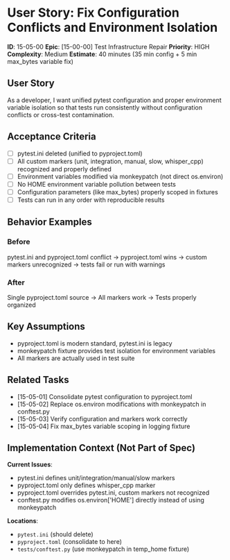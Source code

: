 # User Story: Fix Configuration Conflicts and Environment Isolation

**ID**: 15-05-00
**Epic**: [15-00-00] Test Infrastructure Repair
**Priority**: HIGH
**Complexity**: Medium
**Estimate**: 40 minutes (35 min config + 5 min max_bytes variable fix)

## User Story

As a developer, I want unified pytest configuration and proper environment variable isolation so that tests run consistently without configuration conflicts or cross-test contamination.

## Acceptance Criteria

- [ ] pytest.ini deleted (unified to pyproject.toml)
- [ ] All custom markers (unit, integration, manual, slow, whisper_cpp) recognized and properly defined
- [ ] Environment variables modified via monkeypatch (not direct os.environ)
- [ ] No HOME environment variable pollution between tests
- [ ] Configuration parameters (like max_bytes) properly scoped in fixtures
- [ ] Tests can run in any order with reproducible results

## Behavior Examples

### Before
pytest.ini and pyproject.toml conflict → pyproject.toml wins → custom markers unrecognized → tests fail or run with warnings

### After
Single pyproject.toml source → All markers work → Tests properly organized

## Key Assumptions

- pyproject.toml is modern standard, pytest.ini is legacy
- monkeypatch fixture provides test isolation for environment variables
- All markers are actually used in test suite

## Related Tasks

- [15-05-01] Consolidate pytest configuration to pyproject.toml
- [15-05-02] Replace os.environ modifications with monkeypatch in conftest.py
- [15-05-03] Verify configuration and markers work correctly
- [15-05-04] Fix max_bytes variable scoping in logging fixture

## Implementation Context (Not Part of Spec)

**Current Issues**:
- pytest.ini defines unit/integration/manual/slow markers
- pyproject.toml only defines whisper_cpp marker
- pyproject.toml overrides pytest.ini, custom markers not recognized
- conftest.py modifies os.environ['HOME'] directly instead of using monkeypatch

**Locations**:
- `pytest.ini` (should delete)
- `pyproject.toml` (consolidate to here)
- `tests/conftest.py` (use monkeypatch in temp_home fixture)
